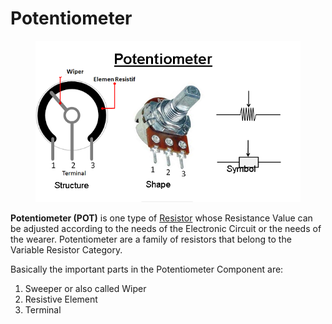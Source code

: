 # Potentiometer

<figure><img src="../../../.gitbook/assets/2-2.png" alt=""><figcaption></figcaption></figure>

**Potentiometer (POT)** is one type of [Resistor](https://www.techtarget.com/whatis/definition/resistor) whose Resistance Value can be adjusted according to the needs of the Electronic Circuit or the needs of the wearer. Potentiometer are a family of resistors that belong to the Variable Resistor Category.



Basically the important parts in the Potentiometer Component are:

1. Sweeper or also called Wiper
2. Resistive Element
3. Terminal
